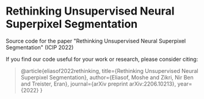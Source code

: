 # Rethinking Unsupervised Neural Superpixel Segmentation

Source code for the paper "Rethinking Unsupervised Neural Superpixel Segmentation" (ICIP 2022)

If you find our code useful for your work or research, please consider citing:

>@article{eliasof2022rethinking,
  title={Rethinking Unsupervised Neural Superpixel Segmentation},
  author={Eliasof, Moshe and Zikri, Nir Ben and Treister, Eran},
  journal={arXiv preprint arXiv:2206.10213},
  year={2022}
}
